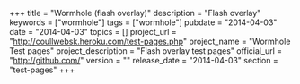 +++
title = "Wormhole (flash overlay)"
description = "Flash overlay"
keywords = ["wormhole"]
tags = ["wormhole"]
pubdate = "2014-04-03"
date = "2014-04-03"
topics = []
project_url = "http://coullwebsk.heroku.com/test-pages.php"
project_name = "Wormhole Test pages"
project_description = "Flash overlay test pages"
official_url = "http://github.com/"
version = ""
release_date = "2014-04-03"
section = "test-pages"
+++
